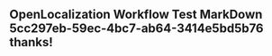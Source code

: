 <properties
ms.topic="hero-topic"
ms.test1="hero-topic"
ms.test2="test"/>

## OpenLocalization Workflow Test MarkDown 5cc297eb-59ec-4bc7-ab64-3414e5bd5b76 thanks!
